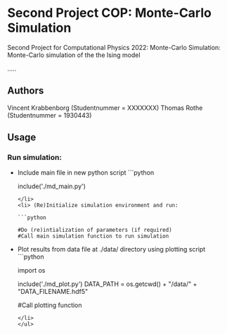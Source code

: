 # Second Project COP: Monte-Carlo Simulation

Second Project for Computational Physics 2022: 
Monte-Carlo Simulation: Monte-Carlo simulation of the the Ising
model 

.....

## Authors
Vincent Krabbenborg (Studentnummer = XXXXXXX)
Thomas Rothe (Studentnummer = 1930443)

## Usage

### Run simulation:

<ul>
<li> Include main file in new python script
```python

include('./md_main.py')

```
</li>
<li> (Re)Initialize simulation environment and run:

```python

#Do (re)intialization of parameters (if required)
#Call main simulation function to run simulation

```
</li>
<li>
Plot results from data file at ./data/ directory using plotting script
```python

import os

include('./md_plot.py')
DATA_PATH = os.getcwd() + "/data/" + "DATA_FILENAME.hdf5"

#Call plotting function

```
</li>
</ul> 